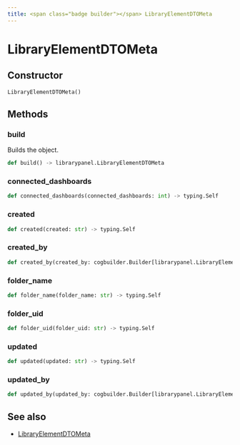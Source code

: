 ```yaml
---
title: <span class="badge builder"></span> LibraryElementDTOMeta
---
```

# <span class="badge builder"></span> LibraryElementDTOMeta

## Constructor

```python
LibraryElementDTOMeta()
```
## Methods

### <span class="badge object-method"></span> build

Builds the object.

```python
def build() -> librarypanel.LibraryElementDTOMeta
```

### <span class="badge object-method"></span> connected_dashboards

```python
def connected_dashboards(connected_dashboards: int) -> typing.Self
```

### <span class="badge object-method"></span> created

```python
def created(created: str) -> typing.Self
```

### <span class="badge object-method"></span> created_by

```python
def created_by(created_by: cogbuilder.Builder[librarypanel.LibraryElementDTOMetaUser]) -> typing.Self
```

### <span class="badge object-method"></span> folder_name

```python
def folder_name(folder_name: str) -> typing.Self
```

### <span class="badge object-method"></span> folder_uid

```python
def folder_uid(folder_uid: str) -> typing.Self
```

### <span class="badge object-method"></span> updated

```python
def updated(updated: str) -> typing.Self
```

### <span class="badge object-method"></span> updated_by

```python
def updated_by(updated_by: cogbuilder.Builder[librarypanel.LibraryElementDTOMetaUser]) -> typing.Self
```

## See also

 * <span class="badge object-type-class"></span> [LibraryElementDTOMeta](./object-LibraryElementDTOMeta.md)
